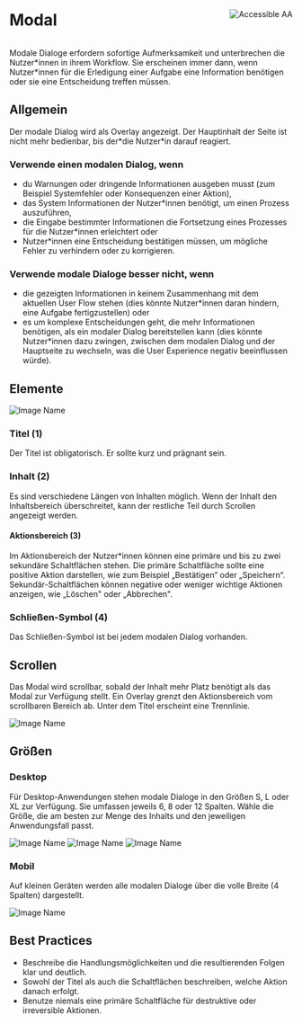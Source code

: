 <div style="display: inline-flex; align-items: center; justify-content: space-between; width: 100%;">
    <h1>Modal</h1>
    <img src="assets/aa.png" alt="Accessible AA" />
</div>

Modale Dialoge erfordern sofortige Aufmerksamkeit und unterbrechen die Nutzer\*innen in ihrem Workflow. Sie erscheinen immer dann, wenn Nutzer\*innen für die Erledigung einer Aufgabe eine Information benötigen oder sie eine Entscheidung treffen müssen.

## Allgemein

Der modale Dialog wird als Overlay angezeigt. Der Hauptinhalt der Seite ist nicht mehr bedienbar, bis der\*die Nutzer\*in darauf reagiert.

### Verwende einen modalen Dialog, wenn

- du Warnungen oder dringende Informationen ausgeben musst (zum Beispiel Systemfehler oder Konsequenzen einer Aktion),
- das System Informationen der Nutzer\*innen benötigt, um einen Prozess auszuführen,
- die Eingabe bestimmter Informationen die Fortsetzung eines Prozesses für die Nutzer\*innen erleichtert oder
- Nutzer\*innen eine Entscheidung bestätigen müssen, um mögliche Fehler zu verhindern oder zu korrigieren.

### Verwende modale Dialoge besser nicht, wenn

- die gezeigten Informationen in keinem Zusammenhang mit dem aktuellen User Flow stehen (dies könnte Nutzer\*innen daran hindern, eine Aufgabe fertigzustellen) oder
- es um komplexe Entscheidungen geht, die mehr Informationen benötigen, als ein modaler Dialog bereitstellen kann (dies könnte Nutzer\*innen dazu zwingen, zwischen dem modalen Dialog und der Hauptseite zu wechseln, was die User Experience negativ beeinflussen würde).

## Elemente

![Image Name](assets/3_components/modal/Modal_Basic.png)

### Titel (1)

Der Titel ist obligatorisch. Er sollte kurz und prägnant sein.

### Inhalt (2)

Es sind verschiedene Längen von Inhalten möglich. Wenn der Inhalt den Inhaltsbereich überschreitet, kann der restliche Teil durch Scrollen angezeigt werden.

#### Aktionsbereich (3)

Im Aktionsbereich der Nutzer\*innen können eine primäre und bis zu zwei sekundäre Schaltflächen stehen. Die primäre Schaltfläche sollte eine positive Aktion darstellen, wie zum Beispiel „Bestätigen“ oder „Speichern“. Sekundär-Schaltflächen können negative oder weniger wichtige Aktionen anzeigen, wie „Löschen" oder „Abbrechen".

### Schließen-Symbol (4)

Das Schließen-Symbol ist bei jedem modalen Dialog vorhanden.

## Scrollen

Das Modal wird scrollbar, sobald der Inhalt mehr Platz benötigt als das Modal zur Verfügung stellt.
Ein Overlay grenzt den Aktionsbereich vom scrollbaren Bereich ab. Unter dem Titel erscheint eine Trennlinie.

![Image Name](assets/3_components/modal/Modal_Scrolling.png)

## Größen

### Desktop

Für Desktop-Anwendungen stehen modale Dialoge in den Größen S, L oder XL zur Verfügung. Sie umfassen jeweils 6, 8 oder 12 Spalten. Wähle die Größe, die am besten zur Menge des Inhalts und den jeweiligen Anwendungsfall passt.

![Image Name](assets/3_components/modal/de/desktop_12columns_de.png)
![Image Name](assets/3_components/modal/de/desktop_8columns_de.png)
![Image Name](assets/3_components/modal/de/desktop_6columns_de.png)

### Mobil

Auf kleinen Geräten werden alle modalen Dialoge über die volle Breite (4 Spalten) dargestellt.

![Image Name](assets/3_components/modal/de/mobile_4columns_de.png)

## Best Practices

- Beschreibe die Handlungsmöglichkeiten und die resultierenden Folgen klar und deutlich.
- Sowohl der Titel als auch die Schaltflächen beschreiben, welche Aktion danach erfolgt.
- Benutze niemals eine primäre Schaltfläche für destruktive oder irreversible Aktionen.
